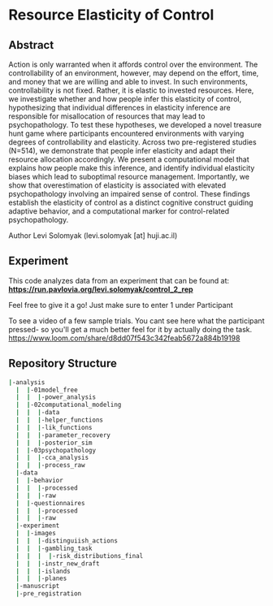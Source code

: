 # Resource Elasticity of Control

## Abstract 
Action is only warranted when it affords control over the environment. The controllability of an environment, however, may depend on the effort, time, and money that we are willing and able to invest. In such environments, controllability is not fixed. Rather, it is elastic to invested resources. Here, we investigate whether and how people infer this elasticity of control, hypothesizing that individual differences in elasticity inference are responsible for misallocation of resources that may lead to psychopathology. To test these hypotheses, we developed a novel treasure hunt game where participants encountered environments with varying degrees of controllability and elasticity. Across two pre-registered studies (N=514), we demonstrate that people infer elasticity and adapt their resource allocation accordingly. We present a computational model that explains how people make this inference, and identify individual elasticity biases which lead to suboptimal resource management. Importantly, we show that overestimation of elasticity is associated with elevated psychopathology involving an impaired sense of control. These findings establish the elasticity of control as a distinct cognitive construct guiding adaptive behavior, and a computational marker for control-related psychopathology.

Author
Levi Solomyak (levi.solomyak [at] huji.ac.il)

## Experiment

This code analyzes data from an experiment that can be found at:
**https://run.pavlovia.org/levi.solomyak/control_2_rep**

Feel free to give it a go! Just make sure to enter 1 under Participant 

To see a video of a few sample trials. You cant see here what the participant pressed- so you'll get a much better feel for it by actually doing the task. 
https://www.loom.com/share/d8dd07f543c342feab5672a884b19198



## Repository Structure

```bash
|-analysis
  |  |-01model_free
  |  |  |-power_analysis
  |  |-02computational_modeling
  |  |  |-data
  |  |  |-helper_functions
  |  |  |-lik_functions
  |  |  |-parameter_recovery
  |  |  |-posterior_sim
  |  |-03psychopathology
  |  |  |-cca_analysis
  |  |  |-process_raw
  |-data
  |  |-behavior
  |  |  |-processed
  |  |  |-raw
  |  |-questionnaires
  |  |  |-processed
  |  |  |-raw
  |-experiment
  |  |-images
  |  |  |-distinguiish_actions
  |  |  |-gambling_task
  |  |  |  |-risk_distributions_final
  |  |  |-instr_new_draft
  |  |  |-islands
  |  |  |-planes
  |-manuscript
  |-pre_registration
```




